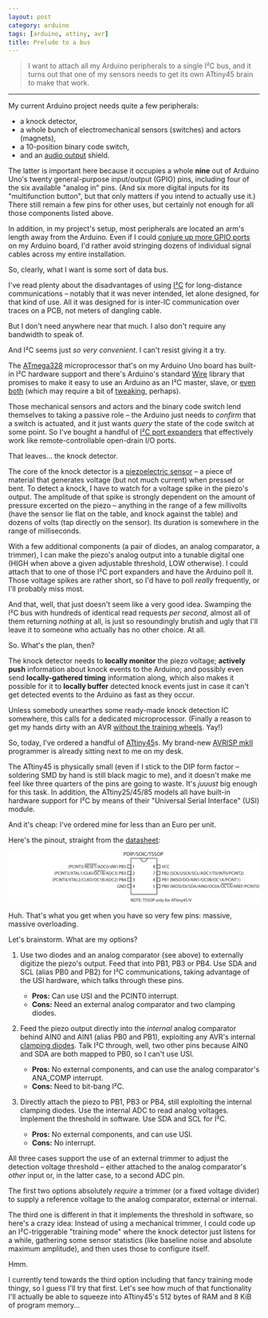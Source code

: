 ```yaml
---
layout: post
category: arduino
tags: [arduino, attiny, avr]
title: Prelude to a bus
---
```


> I want to attach all my Arduino peripherals to a single I&sup2;C bus,
> and it turns out that one of my sensors needs to get its own ATtiny45 brain to make that work.

******

My current Arduino project needs quite a few peripherals:

* a knock detector,
* a whole bunch of electromechanical sensors (switches) and actors (magnets),
* a 10-position binary code switch,
* and an [audio output](https://github.com/michael-buschbeck/arduino/tree/master/Music) shield.

The latter is important here because it occupies a whole **nine** out of Arduino Uno's twenty general-purpose input/output (GPIO) pins,
including four of the six available "analog in" pins.
(And six more digital inputs for its "multifunction button", but that only matters if you intend to actually use it.)
There still remain a few pins for other uses, but certainly not enough for all those components listed above.

In addition, in my project's setup, most peripherals are located an arm's length away from the Arduino.
Even if I could [conjure up more GPIO ports](http://playground.arduino.cc/Code/I2CPortExpander8574) on my Arduino board,
I'd rather avoid stringing dozens of individual signal cables across my entire installation.

So, clearly, what I want is some sort of data bus.

I've read plenty about the disadvantages of using [I&sup2;C](http://en.wikipedia.org/wiki/I2C) for long-distance communications &ndash;
notably that it was never intended, let alone designed, for that kind of use.
All it was designed for is inter-IC communication over traces on a PCB, not meters of dangling cable.

But I don't need anywhere near that much. I also don't require any bandwidth to speak of.

And I&sup2;C seems just *so very convenient*. I can't resist giving it a try.

The [ATmega328](http://www.atmel.com/devices/atmega328.aspx) microprocessor that's on my Arduino Uno board has built-in I&sup2;C hardware support
and there's Arduino's standard [Wire](http://arduino.cc/en/reference/Wire) library that promises to make it easy to use an Arduino as an I&sup2;C master, slave,
or [even both](http://forum.arduino.cc//index.php?topic=13579.msg101244#msg101244)
(which may require a bit of [tweaking](http://www.robotroom.com/Atmel-AVR-TWI-I2C-Multi-Master-Problem.html), perhaps).

Those mechanical sensors and actors and the binary code switch lend themselves to taking a passive role &ndash;
the Arduino just needs to *confirm* that a switch is actuated, and it just wants *query* the state of the code switch at some point.
So I've bought a handful of [I&sup2;C port expanders](http://www.nxp.com/pip/PCF8574P.html) that effectively work like remote-controllable open-drain I/O ports.

That leaves... the knock detector.

The core of the knock detector is a [piezoelectric sensor](http://en.wikipedia.org/wiki/Piezoelectric_sensor) &ndash;
a piece of material that generates voltage (but not much current) when pressed or bent.
To detect a knock, I have to watch for a voltage spike in the piezo's output.
The amplitude of that spike is strongly dependent on the amount of pressure excerted on the piezo &ndash;
anything in the range of a few millivolts (have the sensor lie flat on the table, and knock against the table) and dozens of volts (tap directly on the sensor).
Its duration is somewhere in the range of milliseconds.

With a few additional components (a pair of diodes, an analog comparator, a trimmer),
I can make the piezo's analog output into a tunable digital one (HIGH when above a given adjustable threshold, LOW otherwise).
I could attach that to one of those I&sup2;C port expanders and have the Arduino poll it.
Those voltage spikes are rather short, so I'd have to poll *really* frequently, or I'll probably miss most.

And that, well, that just doesn't seem like a very good idea.
Swamping the I&sup2;C bus with hundreds of identical read requests *per second*, almost all of them returning *nothing* at all,
is just so resoundingly brutish and ugly that I'll leave it to someone who actually has no other choice. At all.

So. What's the plan, then?

The knock detector needs to **locally monitor** the piezo voltage;
**actively push** information about knock events to the Arduino;
and possibly even send **locally-gathered timing** information along,
which also makes it possible for it to **locally buffer** detected knock events just in case it can't get detected events to the Arduino as fast as they occur.

Unless somebody unearthes some ready-made knock detection IC somewhere, this calls for a dedicated microprocessor.
(Finally a reason to get my hands dirty with an AVR [without the training wheels](http://forum.arduino.cc//index.php?topic=111309.msg837103#msg837103).
Yay!)

So, today, I've ordered a handful of [ATtiny45](http://www.atmel.com/devices/attiny45.aspx)s.
My brand-new [AVRISP mkII](http://www.atmel.com/tools/AVRISPMKII.aspx) programmer is already sitting next to me on my desk.

The ATtiny45 is physically small (even if I stick to the DIP form factor &ndash; soldering SMD by hand is still black magic to me),
and it doesn't make me feel like three quarters of the pins are going to waste. It's *juuust* big enough for this task.
In addition, the ATtiny25/45/85 models all have built-in hardware support for I&sup2;C by means of their "Universal Serial Interface" (USI) module.

And it's cheap: I've ordered mine for less than an Euro per unit.

Here's the pinout, straight from the [datasheet](http://www.atmel.com/Images/Atmel-2586-AVR-8-bit-Microcontroller-ATtiny25-ATtiny45-ATtiny85_Datasheet.pdf):

![ATtiny25/45/85 PDIP/SOIC/TSSOP pinout](/assets/2013-10-28-attiny45-as-i2c-master-prelude/attiny45-pinout.png)

Huh. That's what you get when you have so very few pins: massive, massive overloading.

Let's brainstorm. What are my options?

1. Use two diodes and an analog comparator (see above) to externally digitize the piezo's output. Feed that into PB1, PB3 or PB4.
   Use SDA and SCL (alias PB0 and PB2) for I&sup2;C communications, taking advantage of the USI hardware, which talks through these pins.
    * **Pros:** Can use USI and the PCINT0 interrupt.
    * **Cons:** Need an external analog comparator and two clamping diodes.

2. Feed the piezo output directly into the *internal* analog comparator behind AIN0 and AIN1 (alias PB0 and PB1), 
   exploiting any AVR's internal [clamping diodes](http://www.atmel.com/images/doc2508.pdf).
   Talk I&sup2;C through, well, two other pins because AIN0 and SDA are both mapped to PB0, so I can't use USI.
    * **Pros:** No external components, and can use the analog comparator's ANA\_COMP interrupt.
    * **Cons:** Need to bit-bang I&sup2;C.

3. Directly attach the piezo to PB1, PB3 or PB4, still exploiting the internal clamping diodes.
   Use the internal ADC to read analog voltages. Implement the threshold in software.
   Use SDA and SCL for I&sup2;C.
    * **Pros:** No external components, and can use USI.
    * **Cons:** No interrupt.

All three cases support the use of an external trimmer to adjust the detection voltage threshold &ndash;
either attached to the analog comparator's *other* input or, in the latter case, to a second ADC pin.

The first two options absolutely *require* a trimmer (or a fixed voltage divider) to supply a reference voltage to the analog comparator, external or internal.

The third one is different in that it implements the threshold in software, so here's a crazy idea:
Instead of using a mechanical trimmer, I could code up an I&sup2;C-triggerable "training mode" where the knock detector just listens for a while,
gathering some sensor statistics (like baseline noise and absolute maximum amplitude), and then uses those to configure itself.

Hmm.

I currently tend towards the third option including that fancy training mode thingy, so I guess I'll try that first.
Let's see how much of that functionality I'll actually be able to squeeze into ATtiny45's 512&nbsp;bytes of RAM and 8&nbsp;KiB of program memory...
